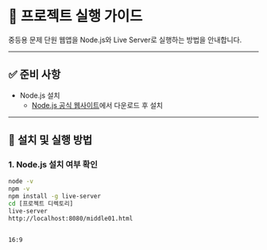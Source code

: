 # 📄 프로젝트 실행 가이드

중등용 문제 단원 웹앱을 Node.js와 Live Server로 실행하는 방법을 안내합니다.

---

## ✅ 준비 사항

- Node.js 설치
  - [Node.js 공식 웹사이트](https://nodejs.org/)에서 다운로드 후 설치

---

## 🔧 설치 및 실행 방법

### 1. Node.js 설치 여부 확인

```bash
node -v
npm -v
npm install -g live-server
cd [프로젝트 디렉토리]
live-server
http://localhost:8080/middle01.html


16:9